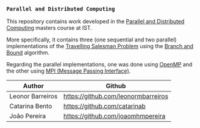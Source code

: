 ### `Parallel and Distributed Computing` ###

This repository contains work developed in the [Parallel and Distributed Computing](https://fenix.tecnico.ulisboa.pt/disciplinas/CPD2/2022-2023/2-semestre/pagina-inicial) masters course at IST.

More specifically, it contains three (one sequential and two parallel) implementations of the [Travelling Salesman Problem](https://en.wikipedia.org/wiki/Travelling_salesman_problem) using the [Branch and Bound](https://en.wikipedia.org/wiki/Branch_and_bound) algorithm. 

Regarding the parallel implementations, one was done using [OpenMP](https://en.wikipedia.org/wiki/OpenMP) and the other using [MPI (Message Passing Interface)](https://en.wikipedia.org/wiki/Message_Passing_Interface).

Author | Github
-------|-------
Leonor Barreiros      | https://github.com/leonormbarreiros
Catarina Bento        | https://github.com/catarinab
João Pereira          | https://github.com/joaomhmpereira